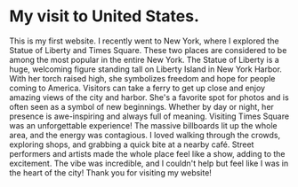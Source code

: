# My visit to United States.
This is my first website.
I recently went to New York, where I explored the Statue of Liberty and Times Square. These two places are considered to be among the most popular in the entire New York.
The Statue of Liberty is a huge, welcoming figure standing tall on Liberty Island in New York Harbor. With her torch raised high, she symbolizes freedom and hope for people coming to America. Visitors can take a ferry to get up close and enjoy amazing views of the city and harbor. She's a favorite spot for photos and is often seen as a symbol of new beginnings. Whether by day or night, her presence is awe-inspiring and always full of meaning.
Visiting Times Square was an unforgettable experience! The massive billboards lit up the whole area, and the energy was contagious. I loved walking through the crowds, exploring shops, and grabbing a quick bite at a nearby café. Street performers and artists made the whole place feel like a show, adding to the excitement. The vibe was incredible, and I couldn't help but feel like I was in the heart of the city!
Thank you for visiting my website!
